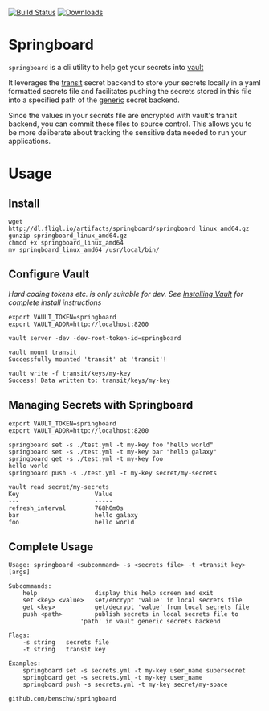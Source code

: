 [![Build Status](https://travis-ci.org/benschw/springboard.svg?branch=master)](https://travis-ci.org/benschw/springboard)
[![Downloads](https://img.shields.io/badge/download-release-blue.svg)](http://dl.fligl.io/#/springboard)

# Springboard

`springboard` is a cli utility to help get your secrets into [vault](https://www.vaultproject.io)

It leverages the [transit](https://www.vaultproject.io/docs/secrets/transit/index.html) secret backend to 
store your secrets locally in a yaml formatted secrets file and facilitates pushing
the secrets stored in this file into a specified path of the
[generic](https://www.vaultproject.io/docs/secrets/generic/index.html) secret backend.

Since the values in your secrets file are encrypted with vault's transit backend, 
you can commit these files to source control. This allows you to be more deliberate about
tracking the sensitive data needed to run your applications.


# Usage

## Install

	wget http://dl.fligl.io/artifacts/springboard/springboard_linux_amd64.gz
	gunzip springboard_linux_amd64.gz
	chmod +x springboard_linux_amd64
	mv springboard_linux_amd64 /usr/local/bin/

## Configure Vault

_Hard coding tokens etc. is only suitable for dev. See
[Installing Vault](https://www.vaultproject.io/docs/install/index.html)
for complete install instructions_

	export VAULT_TOKEN=springboard
	export VAULT_ADDR=http://localhost:8200 

	vault server -dev -dev-root-token-id=springboard

	vault mount transit
	Successfully mounted 'transit' at 'transit'!

	vault write -f transit/keys/my-key
	Success! Data written to: transit/keys/my-key


## Managing Secrets with Springboard

	export VAULT_TOKEN=springboard
	export VAULT_ADDR=http://localhost:8200 

	springboard set -s ./test.yml -t my-key foo "hello world"
	springboard set -s ./test.yml -t my-key bar "hello galaxy"
	springboard get -s ./test.yml -t my-key foo
	hello world
	springboard push -s ./test.yml -t my-key secret/my-secrets

	vault read secret/my-secrets
	Key                     Value
	---                     -----
	refresh_interval        768h0m0s
	bar                     hello galaxy
	foo                     hello world

## Complete Usage

	Usage: springboard <subcommand> -s <secrets file> -t <transit key> [args]

	Subcommands:
	    help                display this help screen and exit
	    set <key> <value>   set/encrypt 'value' in local secrets file
	    get <key>           get/decrypt 'value' from local secrets file
	    push <path>         publish secrets in local secrets file to
                        'path' in vault generic secrets backend

	Flags:
	    -s string   secrets file
	    -t string   transit key

	Examples:
	    springboard set -s secrets.yml -t my-key user_name supersecret
	    springboard get -s secrets.yml -t my-key user_name
	    springboard push -s secrets.yml -t my-key secret/my-space

	github.com/benschw/springboard
